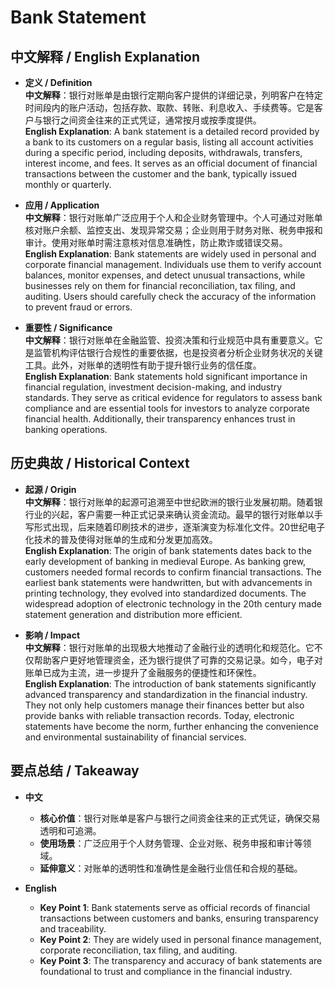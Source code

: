 # Bank Statement

## 中文解释 / English Explanation

* **定义 / Definition**  
  **中文解释**：银行对账单是由银行定期向客户提供的详细记录，列明客户在特定时间段内的账户活动，包括存款、取款、转账、利息收入、手续费等。它是客户与银行之间资金往来的正式凭证，通常按月或按季度提供。  
  **English Explanation**: A bank statement is a detailed record provided by a bank to its customers on a regular basis, listing all account activities during a specific period, including deposits, withdrawals, transfers, interest income, and fees. It serves as an official document of financial transactions between the customer and the bank, typically issued monthly or quarterly.

* **应用 / Application**  
  **中文解释**：银行对账单广泛应用于个人和企业财务管理中。个人可通过对账单核对账户余额、监控支出、发现异常交易；企业则用于财务对账、税务申报和审计。使用对账单时需注意核对信息准确性，防止欺诈或错误交易。  
  **English Explanation**: Bank statements are widely used in personal and corporate financial management. Individuals use them to verify account balances, monitor expenses, and detect unusual transactions, while businesses rely on them for financial reconciliation, tax filing, and auditing. Users should carefully check the accuracy of the information to prevent fraud or errors.

* **重要性 / Significance**  
  **中文解释**：银行对账单在金融监管、投资决策和行业规范中具有重要意义。它是监管机构评估银行合规性的重要依据，也是投资者分析企业财务状况的关键工具。此外，对账单的透明性有助于提升银行业务的信任度。  
  **English Explanation**: Bank statements hold significant importance in financial regulation, investment decision-making, and industry standards. They serve as critical evidence for regulators to assess bank compliance and are essential tools for investors to analyze corporate financial health. Additionally, their transparency enhances trust in banking operations.

## 历史典故 / Historical Context

* **起源 / Origin**  
  **中文解释**：银行对账单的起源可追溯至中世纪欧洲的银行业发展初期。随着银行业的兴起，客户需要一种正式记录来确认资金流动。最早的银行对账单以手写形式出现，后来随着印刷技术的进步，逐渐演变为标准化文件。20世纪电子化技术的普及使得对账单的生成和分发更加高效。  
  **English Explanation**: The origin of bank statements dates back to the early development of banking in medieval Europe. As banking grew, customers needed formal records to confirm financial transactions. The earliest bank statements were handwritten, but with advancements in printing technology, they evolved into standardized documents. The widespread adoption of electronic technology in the 20th century made statement generation and distribution more efficient.

* **影响 / Impact**  
  **中文解释**：银行对账单的出现极大地推动了金融行业的透明化和规范化。它不仅帮助客户更好地管理资金，还为银行提供了可靠的交易记录。如今，电子对账单已成为主流，进一步提升了金融服务的便捷性和环保性。  
  **English Explanation**: The introduction of bank statements significantly advanced transparency and standardization in the financial industry. They not only help customers manage their finances better but also provide banks with reliable transaction records. Today, electronic statements have become the norm, further enhancing the convenience and environmental sustainability of financial services.

## 要点总结 / Takeaway

* **中文**  
  - **核心价值**：银行对账单是客户与银行之间资金往来的正式凭证，确保交易透明和可追溯。  
  - **使用场景**：广泛应用于个人财务管理、企业对账、税务申报和审计等领域。  
  - **延伸意义**：对账单的透明性和准确性是金融行业信任和合规的基础。

* **English**  
  - **Key Point 1**: Bank statements serve as official records of financial transactions between customers and banks, ensuring transparency and traceability.  
  - **Key Point 2**: They are widely used in personal finance management, corporate reconciliation, tax filing, and auditing.  
  - **Key Point 3**: The transparency and accuracy of bank statements are foundational to trust and compliance in the financial industry.